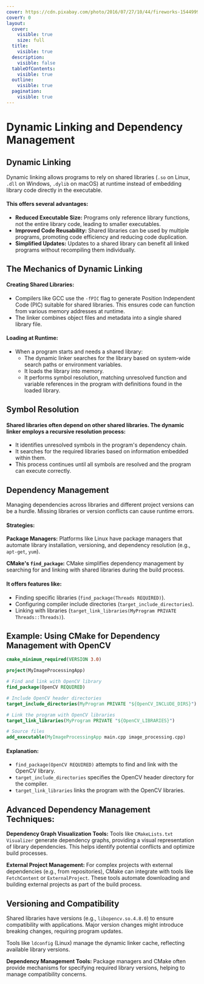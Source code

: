 ```yaml
---
cover: https://cdn.pixabay.com/photo/2016/07/27/10/44/fireworks-1544999_1280.jpg
coverY: 0
layout:
  cover:
    visible: true
    size: full
  title:
    visible: true
  description:
    visible: false
  tableOfContents:
    visible: true
  outline:
    visible: true
  pagination:
    visible: true
---
```


# Dynamic Linking and Dependency Management

## **Dynamic Linking**

Dynamic linking allows programs to rely on shared libraries (`.so` on Linux, `.dll` on Windows, `.dylib` on macOS) at runtime instead of embedding library code directly in the executable.&#x20;

#### This offers several advantages:

* **Reduced Executable Size:** Programs only reference library functions, not the entire library code, leading to smaller executables.
* **Improved Code Reusability:** Shared libraries can be used by multiple programs, promoting code efficiency and reducing code duplication.
* **Simplified Updates:** Updates to a shared library can benefit all linked programs without recompiling them individually.

## **The Mechanics of Dynamic Linking**

#### **Creating Shared Libraries:**

* Compilers like GCC use the `-fPIC` flag to generate Position Independent Code (PIC) suitable for shared libraries. This ensures code can function from various memory addresses at runtime.
* The linker combines object files and metadata into a single shared library file.

#### **Loading at Runtime:**

* When a program starts and needs a shared library:
  * The dynamic linker searches for the library based on system-wide search paths or environment variables.
  * It loads the library into memory.
  * It performs symbol resolution, matching unresolved function and variable references in the program with definitions found in the loaded library.

## **Symbol Resolution**

#### Shared libraries often depend on other shared libraries. The dynamic linker employs a recursive resolution process:

* It identifies unresolved symbols in the program's dependency chain.
* It searches for the required libraries based on information embedded within them.
* This process continues until all symbols are resolved and the program can execute correctly.

## **Dependency Management**

Managing dependencies across libraries and different project versions can be a hurdle. Missing libraries or version conflicts can cause runtime errors.

#### **Strategies:**

**Package Managers:** Platforms like Linux have package managers that automate library installation, versioning, and dependency resolution (e.g., `apt-get`, `yum`).

**CMake's `find_package`:** CMake simplifies dependency management by searching for and linking with shared libraries during the build process.&#x20;

#### It offers features like:

* Finding specific libraries (`find_package(Threads REQUIRED)`).
* Configuring compiler include directories (`target_include_directories`).
* Linking with libraries (`target_link_libraries(MyProgram PRIVATE Threads::Threads)`).

## **Example:** Using CMake for Dependency Management with OpenCV

```cmake
cmake_minimum_required(VERSION 3.0)

project(MyImageProcessingApp)

# Find and link with OpenCV library
find_package(OpenCV REQUIRED)

# Include OpenCV header directories
target_include_directories(MyProgram PRIVATE "${OpenCV_INCLUDE_DIRS}")

# Link the program with OpenCV libraries
target_link_libraries(MyProgram PRIVATE "${OpenCV_LIBRARIES}")

# Source files
add_executable(MyImageProcessingApp main.cpp image_processing.cpp)
```

#### **Explanation:**

* `find_package(OpenCV REQUIRED)` attempts to find and link with the OpenCV library.
* `target_include_directories` specifies the OpenCV header directory for the compiler.
* `target_link_libraries` links the program with the OpenCV libraries.

## **Advanced Dependency Management Techniques:**

**Dependency Graph Visualization Tools:** Tools like `CMakeLists.txt Visualizer` generate dependency graphs, providing a visual representation of library dependencies. This helps identify potential conflicts and optimize build processes.

**External Project Management:** For complex projects with external dependencies (e.g., from repositories), CMake can integrate with tools like `FetchContent` or `ExternalProject`. These tools automate downloading and building external projects as part of the build process.

## **Versioning and Compatibility**

Shared libraries have versions (e.g., `libopencv.so.4.8.0`) to ensure compatibility with applications. Major version changes might introduce breaking changes, requiring program updates.

Tools like `ldconfig` (Linux) manage the dynamic linker cache, reflecting available library versions.

**Dependency Management Tools:** Package managers and CMake often provide mechanisms for specifying required library versions, helping to manage compatibility concerns.
